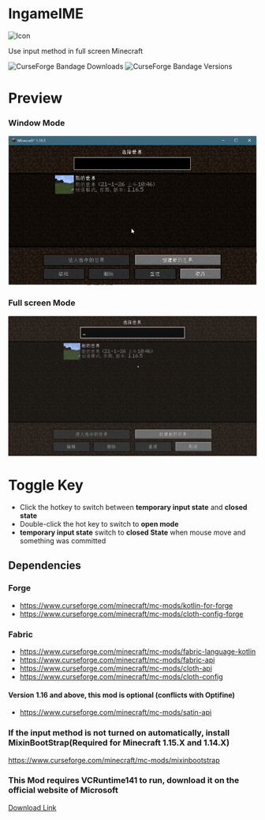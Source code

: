 # IngameIME

![Icon](https://github.com/Windmill-City/IngameIME-Minecraft/raw/master/IngameIME-Icon.png)

Use input method in full screen Minecraft

![CurseForge Bandage Downloads](http://cf.way2muchnoise.eu/full_440032_downloads.svg)
![CurseForge Bandage Versions](http://cf.way2muchnoise.eu/versions/440032.svg)

# Preview

### Window Mode

![Window Mode](https://github.com/Windmill-City/IngameIME-Minecraft/raw/master/Docs/WindowInput.gif)

### Full screen Mode

![Full screen Mode](https://github.com/Windmill-City/IngameIME-Minecraft/raw/master/Docs/FullScreenInput.gif)

# Toggle Key

- Click the hotkey to switch between **temporary input state** and **closed state**
- Double-click the hot key to switch to **open mode**
- **temporary input state** switch to **closed State** when mouse move and something was committed

## Dependencies

### Forge

- https://www.curseforge.com/minecraft/mc-mods/kotlin-for-forge
- https://www.curseforge.com/minecraft/mc-mods/cloth-config-forge

### Fabric

- https://www.curseforge.com/minecraft/mc-mods/fabric-language-kotlin
- https://www.curseforge.com/minecraft/mc-mods/fabric-api
- https://www.curseforge.com/minecraft/mc-mods/cloth-api
- https://www.curseforge.com/minecraft/mc-mods/cloth-config

#### Version 1.16 and above, this mod is optional (conflicts with Optifine)

- https://www.curseforge.com/minecraft/mc-mods/satin-api

### If the input method is not turned on automatically, install MixinBootStrap(Required for Minecraft 1.15.X and 1.14.X)

https://www.curseforge.com/minecraft/mc-mods/mixinbootstrap

### This Mod requires VCRuntime141 to run, download it on the official website of Microsoft

[Download Link](https://support.microsoft.com/en-us/topic/the-latest-supported-visual-c-downloads-2647da03-1eea-4433-9aff-95f26a218cc0)